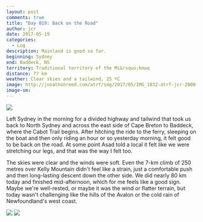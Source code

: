 ```yaml
---
layout: post
comments: true
title: "Day 019: Back on the Road"
author: jcr
date: 2017-05-19
categories:
  - Log
description: Mainland is good so far.
beginning: Sydney
end: Baddeck, NS
territory: Traditional territory of the Mi&rsquo;kmaq 
distance: 77 km
weather: Clear skies and a tailwind, 25 ºC
image: http://jonathonreed.com/atrf/img/2017/05/IMG_1832-atrf-jcr-2000-web.jpg
image-sm:
---
```


<img src="http://jonathonreed.com/atrf/img/2017/05/IMG_7967-atrf-ac-2000-web.jpg">

Left Sydney in the morning for a divided highway and tailwind that took us back to North Sydney and across the east side of Cape Breton to Baddeck, where the Cabot Trail begins. After hitching the ride to the ferry, sleeping on the boat and then only riding an hour or so yesterday morning, it felt good to be back on the road. At some point Asad told a local it felt like we were stretching our legs, and that was the way I felt too.

The skies were clear and the winds were soft. Even the 7-km climb of 250 metres over Kelly Mountain didn't feel like a strain, just a comfortable push and then long-lasting descent down the other side. We did nearly 80 km today and finished mid-afternoon, which for me feels like a good sign. Maybe we're well-rested, or maybe it was the wind or flatter terrain, but today wasn't challenging like the hills of the Avalon or the cold rain of Newfoundland's west coast.

<img src="http://jonathonreed.com/atrf/img/2017/05/IMG_7961-atrf-ac-2000-web.jpg">

<img src="http://jonathonreed.com/atrf/img/2017/05/IMG_7954-atrf-ac-2000-web.jpg">